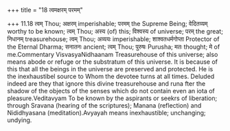 +++
title = "18 त्वमक्षरम् परमम्"

+++
11.18 त्वम् Thou; अक्षरम् imperishable; परमम् the Supreme Being;
वेदितव्यम् worthy to be known; त्वम् Thou; अस्य (of) this; विश्वस्य of
universe; परम् the great; निधानम् treasurehouse; त्वम् Thou; अव्ययः
imperishable; शाश्वतधर्मगोप्ता Protector of the Eternal Dharma; सनातनः
ancient; त्वम् Thou; पुरुषः Purusha; मतः thought; मे of me.Commentary
VisvasyaNidhaanam Treasurehouse of this universe; also means abode or
refuge or the substratum of this universe. It is because of this that
all the beings in the universe are preserved and protected. He is the
inexhaustibel source to Whom the devotee turns at all times. Deluded
indeed are they that ignore this divine treasurehouse and runa fter the
shadow of the objects of the senses which do not contain even an iota of
pleasure.Veditavyam To be known by the aspirants or seekrs of
liberation; through Sravana (hearing of the scriptures); Manana
(reflection) and Nididhyasana (meditation).Avyayah means inexhaustible;
unchanging; undying.
